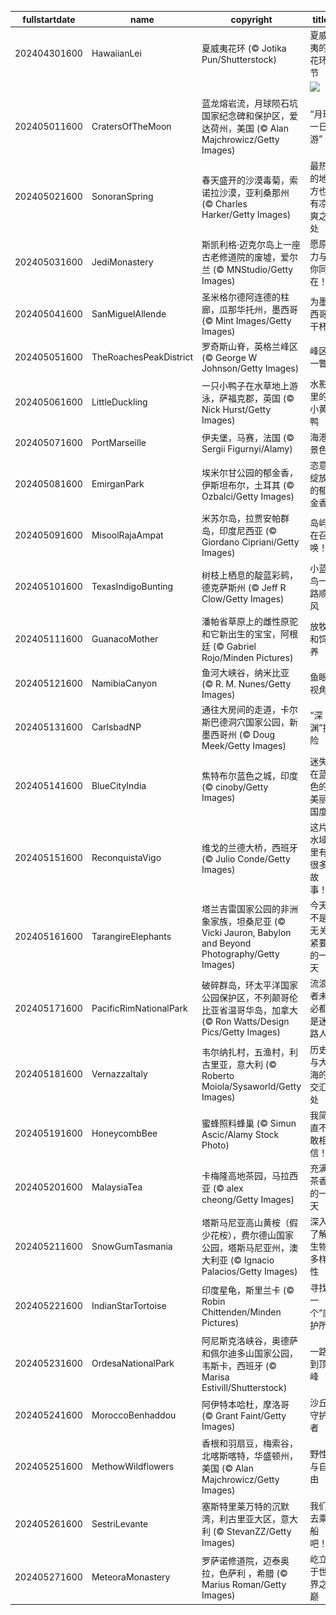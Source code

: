 |fullstartdate|name|copyright|title|image|
|--|--|--|--|--|
202404301600|HawaiianLei|夏威夷花环 (© Jotika Pun/Shutterstock)|夏威夷的花环节|![](/zh-CN/2024/05/202404301600HawaiianLei.jpg)|
||||![](/zh-CN/2024/05/.jpg)|
202405011600|CratersOfTheMoon|蓝龙熔岩流，月球陨石坑国家纪念碑和保护区，爱达荷州，美国 (© Alan Majchrowicz/Getty Images)|“月球一日游”|![](/zh-CN/2024/05/202405011600CratersOfTheMoon.jpg)|
202405021600|SonoranSpring|春天盛开的沙漠毒菊，索诺拉沙漠，亚利桑那州 (© Charles Harker/Getty Images)|最热的地方也有凉爽之处|![](/zh-CN/2024/05/202405021600SonoranSpring.jpg)|
202405031600|JediMonastery|斯凯利格·迈克尔岛上一座古老修道院的废墟，爱尔兰 (© MNStudio/Getty Images)|愿原力与你同在！|![](/zh-CN/2024/05/202405031600JediMonastery.jpg)|
202405041600|SanMiguelAllende|圣米格尔德阿连德的柱廊，瓜那华托州，墨西哥 (© Mint Images/Getty Images)|为墨西哥干杯!|![](/zh-CN/2024/05/202405041600SanMiguelAllende.jpg)|
202405051600|TheRoachesPeakDistrict|罗奇斯山脊，英格兰峰区 (© George W Johnson/Getty Images)|峰区一瞥|![](/zh-CN/2024/05/202405051600TheRoachesPeakDistrict.jpg)|
202405061600|LittleDuckling|一只小鸭子在水草地上游泳，萨福克郡，英国 (© Nick Hurst/Getty Images)|水影里的小黄鸭|![](/zh-CN/2024/05/202405061600LittleDuckling.jpg)|
202405071600|PortMarseille|伊夫堡，马赛，法国 (© Sergii Figurnyi/Alamy)|海港景色|![](/zh-CN/2024/05/202405071600PortMarseille.jpg)|
202405081600|EmirganPark|埃米尔甘公园的郁金香，伊斯坦布尔，土耳其 (© Ozbalci/Getty Images)|恣意绽放的郁金香|![](/zh-CN/2024/05/202405081600EmirganPark.jpg)|
202405091600|MisoolRajaAmpat|米苏尔岛，拉贾安帕群岛，印度尼西亚 (© Giordano Cipriani/Getty Images)|岛屿在召唤！|![](/zh-CN/2024/05/202405091600MisoolRajaAmpat.jpg)|
202405101600|TexasIndigoBunting|树枝上栖息的靛蓝彩鹀，德克萨斯州 (© Jeff R Clow/Getty Images)|小蓝鸟一路顺风|![](/zh-CN/2024/05/202405101600TexasIndigoBunting.jpg)|
202405111600|GuanacoMother|潘帕省草原上的雌性原驼和它新出生的宝宝，阿根廷 (© Gabriel Rojo/Minden Pictures)|放牧和饲养|![](/zh-CN/2024/05/202405111600GuanacoMother.jpg)|
202405121600|NamibiaCanyon|鱼河大峡谷，纳米比亚 (© R. M. Nunes/Getty Images)|鱼眼视角|![](/zh-CN/2024/05/202405121600NamibiaCanyon.jpg)|
202405131600|CarlsbadNP|通往大房间的走道，卡尔斯巴德洞穴国家公园，新墨西哥州 (© Doug Meek/Getty Images)|“深渊”探险|![](/zh-CN/2024/05/202405131600CarlsbadNP.jpg)|
202405141600|BlueCityIndia|焦特布尔蓝色之城，印度 (© cinoby/Getty Images)|迷失在蓝色的美丽国度|![](/zh-CN/2024/05/202405141600BlueCityIndia.jpg)|
202405151600|ReconquistaVigo|维戈的兰德大桥，西班牙 (© Julio Conde/Getty Images)|这片水域里有很多故事！|![](/zh-CN/2024/05/202405151600ReconquistaVigo.jpg)|
202405161600|TarangireElephants|塔兰吉雷国家公园的非洲象家族，坦桑尼亚 (© Vicki Jauron, Babylon and Beyond Photography/Getty Images)|今天不是无关紧要的一天|![](/zh-CN/2024/05/202405161600TarangireElephants.jpg)|
202405171600|PacificRimNationalPark|破碎群岛，环太平洋国家公园保护区，不列颠哥伦比亚省温哥华岛，加拿大 (© Ron Watts/Design Pics/Getty Images)|流浪者未必都是迷路人|![](/zh-CN/2024/05/202405171600PacificRimNationalPark.jpg)|
202405181600|VernazzaItaly|韦尔纳扎村，五渔村，利古里亚，意大利 (© Roberto Moiola/Sysaworld/Getty Images)|历史与大海的交汇处|![](/zh-CN/2024/05/202405181600VernazzaItaly.jpg)|
202405191600|HoneycombBee|蜜蜂照料蜂巢 (© Simun Ascic/Alamy Stock Photo)|我简直不敢相信！|![](/zh-CN/2024/05/202405191600HoneycombBee.jpg)|
202405201600|MalaysiaTea|卡梅隆高地茶园，马拉西亚 (© alex cheong/Getty Images)|充满茶香的一天|![](/zh-CN/2024/05/202405201600MalaysiaTea.jpg)|
202405211600|SnowGumTasmania|塔斯马尼亚高山黄桉（假少花桉），费尔德山国家公园，塔斯马尼亚州，澳大利亚 (© Ignacio Palacios/Getty Images)|深入了解生物多样性|![](/zh-CN/2024/05/202405211600SnowGumTasmania.jpg)|
202405221600|IndianStarTortoise|印度星龟，斯里兰卡 (© Robin Chittenden/Minden Pictures)|寻找一个“庇护所”|![](/zh-CN/2024/05/202405221600IndianStarTortoise.jpg)|
202405231600|OrdesaNationalPark|阿尼斯克洛峡谷，奥德萨和佩尔迪多山国家公园，韦斯卡，西班牙 (© Marisa Estivill/Shutterstock)|一路到顶峰|![](/zh-CN/2024/05/202405231600OrdesaNationalPark.jpg)|
202405241600|MoroccoBenhaddou|阿伊特本哈杜，摩洛哥 (© Grant Faint/Getty Images)|沙丘守护者|![](/zh-CN/2024/05/202405241600MoroccoBenhaddou.jpg)|
202405251600|MethowWildflowers|香根和羽扇豆，梅索谷，北喀斯喀特，华盛顿州，美国 (© Alan Majchrowicz/Getty Images)|野性与自由|![](/zh-CN/2024/05/202405251600MethowWildflowers.jpg)|
202405261600|SestriLevante|塞斯特里莱万特的沉默湾，利古里亚大区，意大利 (© StevanZZ/Getty Images)|我们去乘船吧！|![](/zh-CN/2024/05/202405261600SestriLevante.jpg)|
202405271600|MeteoraMonastery|罗萨诺修道院，迈泰奥拉，色萨利 ，希腊 (© Marius Roman/Getty Images)|屹立于世界之巅|![](/zh-CN/2024/05/202405271600MeteoraMonastery.jpg)|
